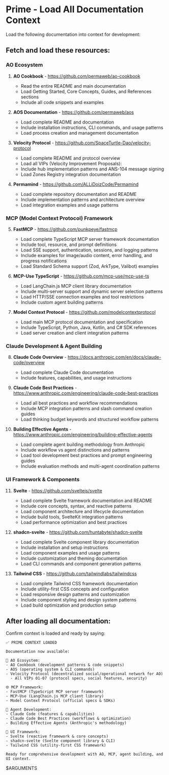 # Prime - Load All Documentation Context

Load the following documentation into context for development:

## Fetch and load these resources:

### AO Ecosystem

1. **AO Cookbook** - https://github.com/permaweb/ao-cookbook
   - Read the entire README and main documentation
   - Load Getting Started, Core Concepts, Guides, and References sections
   - Include all code snippets and examples

2. **AOS Documentation** - https://github.com/permaweb/aos
   - Load complete README and documentation
   - Include installation instructions, CLI commands, and usage patterns
   - Load process creation and management documentation

3. **Velocity Protocol** - https://github.com/SpaceTurtle-Dao/velocity-protocol
   - Load complete README and protocol overview
   - Load all VIPs (Velocity Improvement Proposals):
   - Include hub implementation patterns and ANS-104 message signing
   - Load Zones Registry integration documentation

4. **Permamind** - https://github.com/ALLiDoizCode/Permamind
   - Load complete repository documentation and README
   - Include implementation patterns and architecture overview
   - Load integration examples and usage patterns

### MCP (Model Context Protocol) Framework

5. **FastMCP** - https://github.com/punkpeye/fastmcp
   - Load complete TypeScript MCP server framework documentation
   - Include tool, resource, and prompt definitions
   - Load SSE support, authentication, sessions, and logging patterns
   - Include examples for image/audio content, error handling, and progress notifications
   - Load Standard Schema support (Zod, ArkType, Valibot) examples

6. **MCP-Use TypeScript** - https://github.com/mcp-use/mcp-use-ts
   - Load LangChain.js MCP client library documentation
   - Include multi-server support and dynamic server selection patterns
   - Load HTTP/SSE connection examples and tool restrictions
   - Include custom agent building patterns

7. **Model Context Protocol** - https://github.com/modelcontextprotocol
   - Load main MCP protocol documentation and specification
   - Include TypeScript, Python, Java, Kotlin, and C# SDK references
   - Load server creation and client integration patterns

### Claude Development & Agent Building

8. **Claude Code Overview** - https://docs.anthropic.com/en/docs/claude-code/overview
   - Load complete Claude Code documentation
   - Include features, capabilities, and usage instructions

9. **Claude Code Best Practices** - https://www.anthropic.com/engineering/claude-code-best-practices
   - Load all best practices and workflow recommendations
   - Include MCP integration patterns and slash command creation guides
   - Load thinking budget keywords and structured workflow patterns

10. **Building Effective Agents** - https://www.anthropic.com/engineering/building-effective-agents
    - Load complete agent building methodology from Anthropic
    - Include workflow vs agent distinctions and patterns
    - Load tool development best practices and prompt engineering guides
    - Include evaluation methods and multi-agent coordination patterns

### UI Framework & Components

11. **Svelte** - https://github.com/sveltejs/svelte
    - Load complete Svelte framework documentation and README
    - Include core concepts, syntax, and reactive patterns
    - Load component architecture and lifecycle documentation
    - Include build tools, SvelteKit integration patterns
    - Load performance optimization and best practices

12. **shadcn-svelte** - https://github.com/huntabyte/shadcn-svelte
    - Load complete Svelte component library documentation
    - Include installation and setup instructions
    - Load component examples and usage patterns
    - Include customization and theming documentation
    - Load CLI commands and component generation patterns

13. **Tailwind CSS** - https://github.com/tailwindlabs/tailwindcss
    - Load complete Tailwind CSS framework documentation
    - Include utility-first CSS concepts and configuration
    - Load responsive design patterns and customization
    - Include component styling and design system patterns
    - Load build optimization and production setup

## After loading all documentation:

Confirm context is loaded and ready by saying:

```
✅ PRIME CONTEXT LOADED

Documentation now available:

🔧 AO Ecosystem:
- AO Cookbook (development patterns & code snippets)
- AOS (operating system & CLI commands)
- Velocity Protocol (decentralized social/operational network for AO)
  - All VIPs 01-07 (protocol specs, social features, security)

🌐 MCP Framework:
- FastMCP (TypeScript MCP server framework)
- MCP-Use (LangChain.js MCP client library)
- Model Context Protocol (official specs & SDKs)

🤖 Agent Development:
- Claude Code (features & capabilities)
- Claude Code Best Practices (workflows & optimization)
- Building Effective Agents (Anthropic's methodology)

🎨 UI Framework:
- Svelte (reactive framework & core concepts)
- shadcn-svelte (Svelte component library & CLI)
- Tailwind CSS (utility-first CSS framework)

Ready for comprehensive development with AO, MCP, agent building, and UI context.
```

$ARGUMENTS
